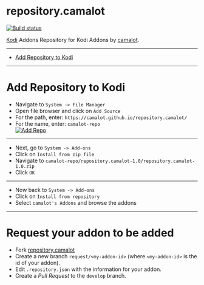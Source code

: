 # repository.camalot

[![Build status](https://ci.appveyor.com/api/projects/status/iq3374r11951x74p?svg=true)](https://ci.appveyor.com/project/camalot/plugin-repository-camalot)


[Kodi](http://kodi.tv) Addons Repository for Kodi Addons by [camalot](http://github.com/camalot).


----
- [Add Repository to Kodi](#add-repository-to-kodi)

----

# Add Repository to Kodi

- Navigate to `System -> File Manager`
- Open file browser and click on `Add Source`
- For the path, enter: `https://camalot.github.io/repository.camalot/`
- For the name, enter: `camalot-repo`  
  [![Add Repo](http://i.imgur.com/JtKm9kXl.png)](http://i.imgur.com/JtKm9kX.png)
  
--- 
  
- Next, go to `System -> Add-ons`
- Click on `Install from zip file`
- Navigate to `camalot-repo/repository.camalot-1.0/repository.camalot-1.0.zip`
- Click `OK`

---
- Now back to `System -> Add-ons`
- Click on `Install from repository`
- Select `camalot's Addons` and browse the addons

----

# Request your addon to be added

 - Fork [repository.camalot](https://github.com/camalot/repository.camalot/)
 - Create a new branch `request/<my-addon-id>` (where `<my-addon-id>` is the id of your addon).
 - Edit `.repository.json` with the information for your addon.
 - Create a _Pull Request_ to the `develop` branch.




